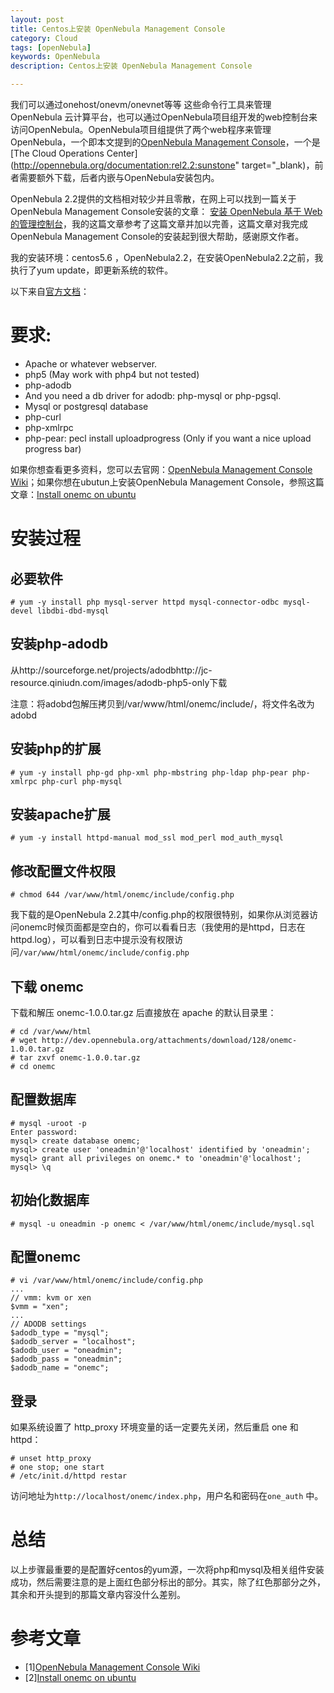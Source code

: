 ```yaml
---
layout: post
title: Centos上安装 OpenNebula Management Console
category: Cloud
tags: [openNebula]
keywords: OpenNebula 
description: Centos上安装 OpenNebula Management Console

---
```


我们可以通过onehost/onevm/onevnet等等 这些命令行工具来管理 OpenNebula 云计算平台，也可以通过OpenNebula项目组开发的web控制台来访问OpenNebula。OpenNebula项目组提供了两个web程序来管理OpenNebula，一个即本文提到的[OpenNebula Management Console](http://dev.opennebula.org/projects/management-console)，一个是[The Cloud Operations Center](http://opennebula.org/documentation:rel2.2:sunstone" target="_blank)，前者需要额外下载，后者内嵌与OpenNebula安装包内。

OpenNebula 2.2提供的文档相对较少并且零散，在网上可以找到一篇关于OpenNebula Management Console安装的文章：
[安装 OpenNebula 基于 Web 的管理控制台](http://www.vpsee.com/2011/03/install-opennebula-management-console-on-centos/)，我的这篇文章参考了这篇文章并加以完善，这篇文章对我完成OpenNebula Management Console的安装起到很大帮助，感谢原文作者。

我的安装环境：centos5.6 ，OpenNebula2.2，在安装OpenNebula2.2之前，我执行了yum update，即更新系统的软件。

以下来自[官方文档](http://dev.opennebula.org/projects/management-console/wiki)：

# 要求:

- Apache or whatever webserver.
- php5 (May work with php4 but not tested)
- php-adodb
- And you need a db driver for adodb: php-mysql or php-pgsql.
- Mysql or postgresql database
- php-curl
- php-xmlrpc
- php-pear: pecl install uploadprogress (Only if you want a nice upload progress bar)

如果你想查看更多资料，您可以去官网：[OpenNebula Management Console Wiki](http://dev.opennebula.org/projects/management-console/wiki)；如果你想在ubutun上安装OpenNebula Management Console，参照这篇文章：[Install onemc on ubuntu](http://dev.opennebula.org/projects/management-console/wiki/onemc_install_ubuntu)

# 安装过程

## 必要软件

	# yum -y install php mysql-server httpd mysql-connector-odbc mysql-devel libdbi-dbd-mysql

## 安装php-adodb

从http://sourceforge.net/projects/adodbhttp://jc-resource.qiniudn.com/images/adodb-php5-only下载 

注意：将adobd包解压拷贝到/var/www/html/onemc/include/，将文件名改为adobd

## 安装php的扩展

	# yum -y install php-gd php-xml php-mbstring php-ldap php-pear php-xmlrpc php-curl php-mysql

## 安装apache扩展

	# yum -y install httpd-manual mod_ssl mod_perl mod_auth_mysql

## 修改配置文件权限

	# chmod 644 /var/www/html/onemc/include/config.php

我下载的是OpenNebula 2.2其中/config.php的权限很特别，如果你从浏览器访问onemc时候页面都是空白的，你可以看看日志（我使用的是httpd，日志在httpd.log），可以看到日志中提示没有权限访问`/var/www/html/onemc/include/config.php`

## 下载 onemc

下载和解压 onemc-1.0.0.tar.gz 后直接放在 apache 的默认目录里：

	# cd /var/www/html
	# wget http://dev.opennebula.org/attachments/download/128/onemc-1.0.0.tar.gz
	# tar zxvf onemc-1.0.0.tar.gz
	# cd onemc

## 配置数据库

	# mysql -uroot -p
	Enter password:
	mysql> create database onemc;
	mysql> create user 'oneadmin'@'localhost' identified by 'oneadmin';
	mysql> grant all privileges on onemc.* to 'oneadmin'@'localhost';
	mysql> \q

## 初始化数据库

	# mysql -u oneadmin -p onemc < /var/www/html/onemc/include/mysql.sql

## 配置onemc

	# vi /var/www/html/onemc/include/config.php
	...
	// vmm: kvm or xen
	$vmm = "xen";
	...
	// ADODB settings
	$adodb_type = "mysql";
	$adodb_server = "localhost";
	$adodb_user = "oneadmin";
	$adodb_pass = "oneadmin";
	$adodb_name = "onemc";

## 登录

如果系统设置了 http_proxy 环境变量的话一定要先关闭，然后重启 one 和 httpd：

	# unset http_proxy
	# one stop; one start
	# /etc/init.d/httpd restar

访问地址为`http://localhost/onemc/index.php`，用户名和密码在`one_auth` 中。

# 总结

以上步骤最重要的是配置好centos的yum源，一次将php和mysql及相关组件安装成功，然后需要注意的是上面红色部分标出的部分。其实，除了红色那部分之外，其余和开头提到的那篇文章内容没什么差别。

# 参考文章

- [1][OpenNebula Management Console Wiki](http://dev.opennebula.org/projects/management-console/wiki)
- [2][Install onemc on ubuntu](http://dev.opennebula.org/projects/management-console/wiki/onemc_install_ubuntu)

